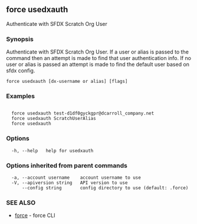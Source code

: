 ## force usedxauth

Authenticate with SFDX Scratch Org User

### Synopsis


Authenticate with SFDX Scratch Org User. If a user or alias is passed to the
command then an attempt is made to find that user authentication info.  If no
user or alias is passed an attempt is made to find the default user based on
sfdx config.


```
force usedxauth [dx-username or alias] [flags]
```

### Examples

```

  force usedxauth test-d1df0gyckgpr@dcarroll_company.net
  force usedxauth ScratchUserAlias
  force usedxauth

```

### Options

```
  -h, --help   help for usedxauth
```

### Options inherited from parent commands

```
  -a, --account username    account username to use
  -V, --apiversion string   API version to use
      --config string       config directory to use (default: .force)
```

### SEE ALSO

* [force](force.md)	 - force CLI

